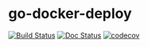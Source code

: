 # go-docker-deploy

[![Build Status](https://travis-ci.org/ViBiOh/docker-deploy.svg?branch=master)](https://travis-ci.org/ViBiOh/docker-deploy)
[![Doc Status](https://doc.esdoc.org/github.com/ViBiOh/docker-deploy/badge.svg)](https://doc.esdoc.org/github.com/ViBiOh/docker-deploy)
[![codecov](https://codecov.io/gh/ViBiOh/docker-deploy/branch/master/graph/badge.svg)](https://codecov.io/gh/ViBiOh/docker-deploy)
